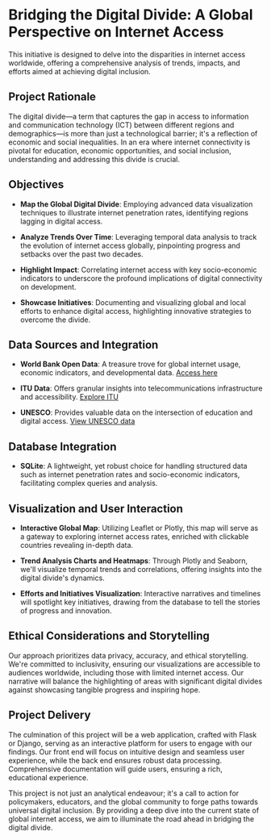 # Bridging the Digital Divide: A Global Perspective on Internet Access

This initiative is designed to delve into the disparities in internet access worldwide, offering a comprehensive analysis of trends, impacts, and efforts aimed at achieving digital inclusion.

## Project Rationale

The digital divide—a term that captures the gap in access to information and communication technology (ICT) between different regions and demographics—is more than just a technological barrier; it's a reflection of economic and social inequalities. In an era where internet connectivity is pivotal for education, economic opportunities, and social inclusion, understanding and addressing this divide is crucial.

## Objectives

- **Map the Global Digital Divide**: Employing advanced data visualization techniques to illustrate internet penetration rates, identifying regions lagging in digital access.

- **Analyze Trends Over Time**: Leveraging temporal data analysis to track the evolution of internet access globally, pinpointing progress and setbacks over the past two decades.

- **Highlight Impact**: Correlating internet access with key socio-economic indicators to underscore the profound implications of digital connectivity on development.

- **Showcase Initiatives**: Documenting and visualizing global and local efforts to enhance digital access, highlighting innovative strategies to overcome the divide.

## Data Sources and Integration

- **World Bank Open Data**: A treasure trove for global internet usage, economic indicators, and developmental data. [Access here](https://data.worldbank.org/indicator)

- **ITU Data**: Offers granular insights into telecommunications infrastructure and accessibility. [Explore ITU](https://www.itu.int/en/ITU-D/Statistics/Pages/stat/default.aspx)

- **UNESCO**: Provides valuable data on the intersection of education and digital access. [View UNESCO data](http://data.uis.unesco.org/)

## Database Integration

- **SQLite**: A lightweight, yet robust choice for handling structured data such as internet penetration rates and socio-economic indicators, facilitating complex queries and analysis.

## Visualization and User Interaction

- **Interactive Global Map**: Utilizing Leaflet or Plotly, this map will serve as a gateway to exploring internet access rates, enriched with clickable countries revealing in-depth data.

- **Trend Analysis Charts and Heatmaps**: Through Plotly and Seaborn, we'll visualize temporal trends and correlations, offering insights into the digital divide's dynamics.

- **Efforts and Initiatives Visualization**: Interactive narratives and timelines will spotlight key initiatives, drawing from the database to tell the stories of progress and innovation.

## Ethical Considerations and Storytelling

Our approach prioritizes data privacy, accuracy, and ethical storytelling. We're committed to inclusivity, ensuring our visualizations are accessible to audiences worldwide, including those with limited internet access. Our narrative will balance the highlighting of areas with significant digital divides against showcasing tangible progress and inspiring hope.

## Project Delivery

The culmination of this project will be a web application, crafted with Flask or Django, serving as an interactive platform for users to engage with our findings. Our front end will focus on intuitive design and seamless user experience, while the back end ensures robust data processing. Comprehensive documentation will guide users, ensuring a rich, educational experience.

This project is not just an analytical endeavour; it's a call to action for policymakers, educators, and the global community to forge paths towards universal digital inclusion. By providing a deep dive into the current state of global internet access, we aim to illuminate the road ahead in bridging the digital divide.
